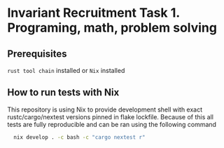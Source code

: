 # Invariant Recruitment Task 1. Programing, math, problem solving

## Prerequisites
`rust tool chain` installed or `Nix` installed

## How to run tests with Nix
This repository is using Nix to provide development shell with exact rustc/cargo/nextest versions pinned
in flake lockfile. Because of this all tests are fully reproducible and can be ran using the following command

```bash
  nix develop . -c bash -c "cargo nextest r"
```
